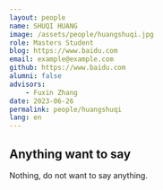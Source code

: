 ```yaml
---
layout: people
name: SHUQI HUANG
image: /assets/people/huangshuqi.jpg
role: Masters Student
blog: https://www.baidu.com
email: example@example.com
github: https://www.baidu.com
alumni: false
advisors:
    - Fuxin Zhang
date: 2023-06-26
permalink: people/huangshuqi
lang: en
---
```


## Anything want to say

Nothing, do not want to say anything.